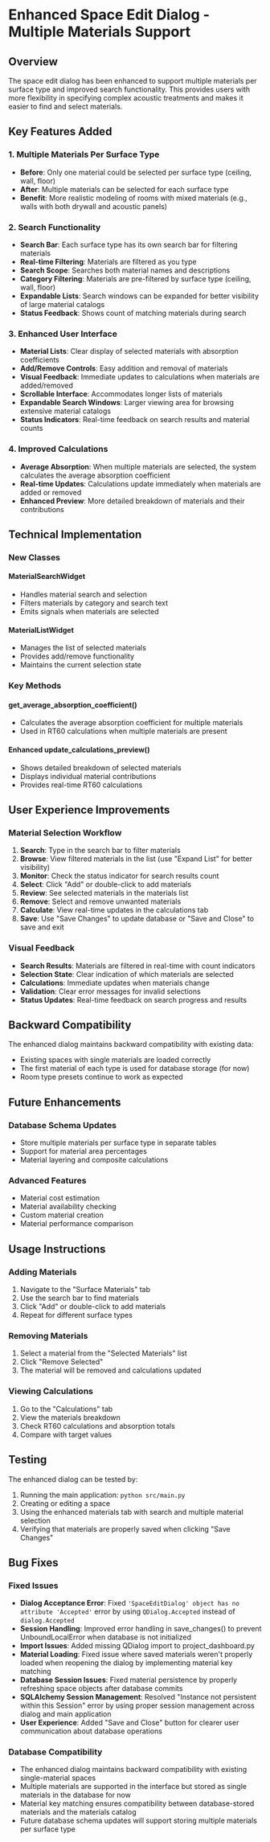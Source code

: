 # Enhanced Space Edit Dialog - Multiple Materials Support

## Overview

The space edit dialog has been enhanced to support multiple materials per surface type and improved search functionality. This provides users with more flexibility in specifying complex acoustic treatments and makes it easier to find and select materials.

## Key Features Added

### 1. Multiple Materials Per Surface Type
- **Before**: Only one material could be selected per surface type (ceiling, wall, floor)
- **After**: Multiple materials can be selected for each surface type
- **Benefit**: More realistic modeling of rooms with mixed materials (e.g., walls with both drywall and acoustic panels)

### 2. Search Functionality
- **Search Bar**: Each surface type has its own search bar for filtering materials
- **Real-time Filtering**: Materials are filtered as you type
- **Search Scope**: Searches both material names and descriptions
- **Category Filtering**: Materials are pre-filtered by surface type (ceiling, wall, floor)
- **Expandable Lists**: Search windows can be expanded for better visibility of large material catalogs
- **Status Feedback**: Shows count of matching materials during search

### 3. Enhanced User Interface
- **Material Lists**: Clear display of selected materials with absorption coefficients
- **Add/Remove Controls**: Easy addition and removal of materials
- **Visual Feedback**: Immediate updates to calculations when materials are added/removed
- **Scrollable Interface**: Accommodates longer lists of materials
- **Expandable Search Windows**: Larger viewing area for browsing extensive material catalogs
- **Status Indicators**: Real-time feedback on search results and material counts

### 4. Improved Calculations
- **Average Absorption**: When multiple materials are selected, the system calculates the average absorption coefficient
- **Real-time Updates**: Calculations update immediately when materials are added or removed
- **Enhanced Preview**: More detailed breakdown of materials and their contributions

## Technical Implementation

### New Classes

#### MaterialSearchWidget
- Handles material search and selection
- Filters materials by category and search text
- Emits signals when materials are selected

#### MaterialListWidget
- Manages the list of selected materials
- Provides add/remove functionality
- Maintains the current selection state

### Key Methods

#### get_average_absorption_coefficient()
- Calculates the average absorption coefficient for multiple materials
- Used in RT60 calculations when multiple materials are present

#### Enhanced update_calculations_preview()
- Shows detailed breakdown of selected materials
- Displays individual material contributions
- Provides real-time RT60 calculations

## User Experience Improvements

### Material Selection Workflow
1. **Search**: Type in the search bar to filter materials
2. **Browse**: View filtered materials in the list (use "Expand List" for better visibility)
3. **Monitor**: Check the status indicator for search results count
4. **Select**: Click "Add" or double-click to add materials
5. **Review**: See selected materials in the materials list
6. **Remove**: Select and remove unwanted materials
7. **Calculate**: View real-time updates in the calculations tab
8. **Save**: Use "Save Changes" to update database or "Save and Close" to save and exit

### Visual Feedback
- **Search Results**: Materials are filtered in real-time with count indicators
- **Selection State**: Clear indication of which materials are selected
- **Calculations**: Immediate updates when materials change
- **Validation**: Clear error messages for invalid selections
- **Status Updates**: Real-time feedback on search progress and results

## Backward Compatibility

The enhanced dialog maintains backward compatibility with existing data:
- Existing spaces with single materials are loaded correctly
- The first material of each type is used for database storage (for now)
- Room type presets continue to work as expected

## Future Enhancements

### Database Schema Updates
- Store multiple materials per surface type in separate tables
- Support for material area percentages
- Material layering and composite calculations

### Advanced Features
- Material cost estimation
- Material availability checking
- Custom material creation
- Material performance comparison

## Usage Instructions

### Adding Materials
1. Navigate to the "Surface Materials" tab
2. Use the search bar to find materials
3. Click "Add" or double-click to add materials
4. Repeat for different surface types

### Removing Materials
1. Select a material from the "Selected Materials" list
2. Click "Remove Selected"
3. The material will be removed and calculations updated

### Viewing Calculations
1. Go to the "Calculations" tab
2. View the materials breakdown
3. Check RT60 calculations and absorption totals
4. Compare with target values

## Testing

The enhanced dialog can be tested by:
1. Running the main application: `python src/main.py`
2. Creating or editing a space
3. Using the enhanced materials tab with search and multiple material selection
4. Verifying that materials are properly saved when clicking "Save Changes"

## Bug Fixes

### Fixed Issues
- **Dialog Acceptance Error**: Fixed `'SpaceEditDialog' object has no attribute 'Accepted'` error by using `QDialog.Accepted` instead of `dialog.Accepted`
- **Session Handling**: Improved error handling in save_changes() to prevent UnboundLocalError when database is not initialized
- **Import Issues**: Added missing QDialog import to project_dashboard.py
- **Material Loading**: Fixed issue where saved materials weren't properly loaded when reopening the dialog by implementing material key matching
- **Database Session Issues**: Fixed material persistence by properly refreshing space objects after database commits
- **SQLAlchemy Session Management**: Resolved "Instance not persistent within this Session" error by using proper session management across dialog and main application
- **User Experience**: Added "Save and Close" button for clearer user communication about database operations

### Database Compatibility
- The enhanced dialog maintains backward compatibility with existing single-material spaces
- Multiple materials are supported in the interface but stored as single materials in the database for now
- Material key matching ensures compatibility between database-stored materials and the materials catalog
- Future database schema updates will support storing multiple materials per surface type 